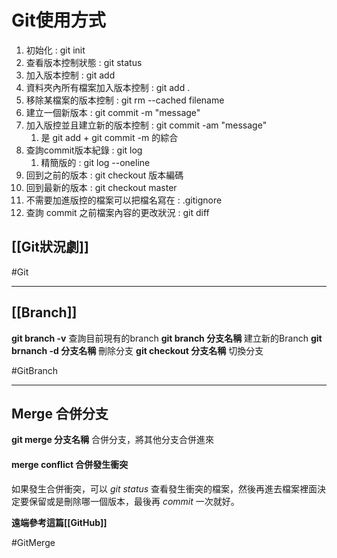 # Git使用方式
1. 初始化 : git init
2. 查看版本控制狀態 : git status
3. 加入版本控制 : git add
4. 資料夾內所有檔案加入版本控制 : git add .
5. 移除某檔案的版本控制 : git rm --cached  filename
6. 建立一個新版本 : git commit -m "message"
7. 加入版控並且建立新的版本控制 : git commit -am "message"
	1. 是 git add + git commit -m 的綜合
8. 查詢commit版本紀錄 : git log
	1. 精簡版的 : git log --oneline
9. 回到之前的版本 : git checkout 版本編碼
10. 回到最新的版本 : git checkout master
11. 不需要加進版控的檔案可以把檔名寫在 :  .gitignore
12. 查詢 commit 之前檔案內容的更改狀況 : git diff


## [[Git狀況劇]]
#Git 

--- 
## [[Branch]]
**git branch -v**
	查詢目前現有的branch
**git branch 分支名稱**
	建立新的Branch
**git brnanch -d  分支名稱**
	刪除分支
**git checkout  分支名稱**
	切換分支
	
#GitBranch 
___ 
## Merge 合併分支
**git merge 分支名稱**
	合併分支，將其他分支合併進來

#### merge conflict 合併發生衝突
如果發生合併衝突，可以 *git status* 查看發生衝突的檔案，然後再進去檔案裡面決定要保留或是刪除哪一個版本，最後再 *commit*  一次就好。


**遠端參考這篇[[GitHub]]**


#GitMerge